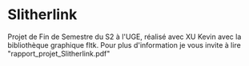 # Slitherlink
 Projet de Fin de Semestre du S2 à l'UGE, réalisé avec XU Kevin avec la bibliothèque graphique fltk.
 Pour plus d'information je vous invite à lire "rapport_projet_Slitherlink.pdf"
